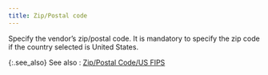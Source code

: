 ```yaml
---
title: Zip/Postal code
---
```



Specify the vendor’s zip/postal<font style="color: #0000ff;" color="#0000FF"> </font>code. It  is mandatory to specify the zip code if the country selected is United  States.


{:.see_also}
See also
: [Zip/Postal  Code/US FIPS](JavaScript:RelatedTopics1.Click())<!--Metadata type="DesignerControl" startspan
<object CLASSID="clsid:ADB880A6-D8FF-11CF-9377-00AA003B7A11"
	ID=RelatedTopics1
	TYPE="application/x-oleobject">
</object>-->

<object classid="clsid:ADB880A6-D8FF-11CF-9377-00AA003B7A11" id="RelatedTopics1" type="application/x-oleobject"> 
 <param name="Command" value="Related Topics">
<param name="Window" value="second">
<param name="Item1" value="Zip/Postal Code/US FIPS;{{site.mv_chm}}/vendor-details/vendor-billing-information/zip_postal_code_us_fips_vendor_billing_information.html">
</object><!--Metadata type="DesignerControl" endspan-->
